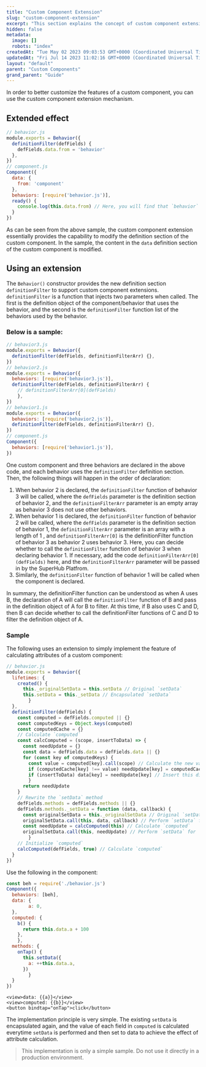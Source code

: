 ```yaml
---
title: "Custom Component Extension"
slug: "custom-component-extension"
excerpt: "This section explains the concept of custom component extension."
hidden: false
metadata: 
  image: []
  robots: "index"
createdAt: "Tue May 02 2023 09:03:53 GMT+0000 (Coordinated Universal Time)"
updatedAt: "Fri Jul 14 2023 11:02:16 GMT+0000 (Coordinated Universal Time)"
layout: "default"
parent: "Custom Components"
grand_parent: "Guide"
---
```

In order to better customize the features of a custom component, you can use the custom component extension mechanism.

## Extended effect

```javascript
// behavior.js
module.exports = Behavior({
  definitionFilter(defFields) {
    defFields.data.from = 'behavior'
  },
})
// component.js
Component({
  data: {
    from: 'component'
  },
  behaviors: [require('behavior.js')],
  ready() {
    console.log(this.data.from) // Here, you will find that `behavior` rather than `component` is output.
  }
})
```

As can be seen from the above sample, the custom component extension essentially provides the capability to modify the definition section of the custom component. In the sample, the content in the `data` definition section of the custom component is modified.

## Using an extension

The `Behavior()` constructor provides the new definition section `definitionFilter` to support custom component extensions. `definitionFilter` is a function that injects two parameters when called. The first is the definition object of the component/behavior that uses the behavior, and the second is the `definitionFilter` function list of the behaviors used by the behavior.

### Below is a sample:

```javascript
// behavior3.js
module.exports = Behavior({
  definitionFilter(defFields, definitionFilterArr) {},
})
// behavior2.js
module.exports = Behavior({
  behaviors: [require('behavior3.js')],
  definitionFilter(defFields, definitionFilterArr) {
    // definitionFilterArr[0](defFields)
	}, 
})
// behavior1.js
module.exports = Behavior({
  behaviors: [require('behavior2.js')],
  definitionFilter(defFields, definitionFilterArr) {},
})
// component.js
Component({
  behaviors: [require('behavior1.js')],
})
```

One custom component and three behaviors are declared in the above code, and each behavior uses the `definitionFilter` definition section. Then, the following things will happen in the order of declaration:

1. When behavior 2 is declared, the `definitionFilter` function of behavior 3 will be called, where the `defFields` parameter is the definition section of behavior 2, and the `definitionFilterArr` parameter is an empty array as behavior 3 does not use other behaviors.
2. When behavior 1 is declared, the `definitionFilter` function of behavior 2 will be called, where the `defFields` parameter is the definition section of behavior 1, the `definitionFilterArr` parameter is an array with a length of 1 , and `definitionFilterArr[0]` is the definitionFilter function of behavior 3 as behavior 2 uses behavior 3. Here, you can decide whether to call the `definitionFilter` function of behavior 3 when declaring behavior 1. If necessary, add the code `definitionFilterArr[0](defFields)` here, and the `definitionFilterArr` parameter will be passed in by the SuperHub Platfrom.
3. Similarly, the `definitionFilter` function of behavior 1 will be called when the component is declared.

In summary, the definitionFilter function can be understood as when A uses B, the declaration of A will call the `definitionFilter` function of B and pass in the definition object of A for B to filter. At this time, if B also uses C and D, then B can decide whether to call the definitionFilter functions of C and D to filter the definition object of A.

### Sample

The following uses an extension to simply implement the feature of calculating attributes of a custom component:

```javascript
// behavior.js
module.exports = Behavior({
  lifetimes: {
    created() {
      this._originalSetData = this.setData // Original `setData`
      this.setData = this._setData // Encapsulated `setData`
		} 
  },
  definitionFilter(defFields) {
    const computed = defFields.computed || {}
    const computedKeys = Object.keys(computed)
    const computedCache = {}
    // Calculate `computed`
    const calcComputed = (scope, insertToData) => {
      const needUpdate = {}
      const data = defFields.data = defFields.data || {}
      for (const key of computedKeys) {
        const value = computed[key].call(scope) // Calculate the new value
        if (computedCache[key] !== value) needUpdate[key] = computedCache[key] = value
        if (insertToData) data[key] = needUpdate[key] // Insert this directly into `data`. This operation is only required during initialization.
		}
      return needUpdate
    }
    // Rewrite the `setData` method
    defFields.methods = defFields.methods || {}
    defFields.methods._setData = function (data, callback) {
      const originalSetData = this._originalSetData // Original `setData`
      originalSetData.call(this, data, callback) // Perform `setData` for `data`
      const needUpdate = calcComputed(this) // Calculate `computed`
      originalSetData.call(this, needUpdate) // Perform `setData` for `computed`
		}
    // Initialize `computed`
    calcComputed(defFields, true) // Calculate `computed`
  }
})
```

Use the following in the component:

```javascript
const beh = require('./behavior.js')
Component({
  behaviors: [beh],
  data: {
		a: 0, 
  },
  computed: {
    b() {
      return this.data.a + 100
    },
	}, 
  methods: {
    onTap() {
      this.setData({
        a: ++this.data.a,
      })
		} 
  }
})
```

```Text WXML
<view>data: {{a}}</view>
<view>computed: {{b}}</view>
<button bindtap="onTap">click</button>
```

The implementation principle is very simple. The existing `setData` is encapsulated again, and the value of each field in `computed` is calculated everytime `setData` is performed and then set to data to achieve the effect of attribute calculation.

> This implementation is only a simple sample. Do not use it directly in a production environment.
